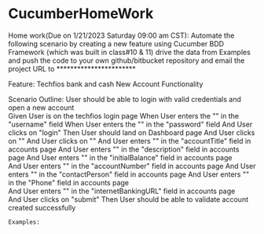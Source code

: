 # CucumberHomeWork
Home work(Due on 1/21/2023 Saturday 09:00 am CST):
Automate the following scenario by creating a new feature using Cucumber BDD Framework
(which was built in class#10 & 11) drive the data from Examples and push the code to your own github/bitbucket repository
 and email the project URL to ***********************

Feature: Techfios bank and cash New Account Functionality 

Scenario Outline: User should be able to login with valid credentials 
	and open a new account	
	Given User is on the techfios login page 
	When User enters the "<username>" in the "username" field
	When User enters the "<password>" in the "password" field
	And User clicks on "login"
	Then User should land on Dashboard page 
	And User clicks on "<bankCash>"
	And User clicks on "<newAccount>"
	And User enters "<accountTitle>" in the "accountTitle" field in accounts page 
	And User enters "<description>" in the "description" field in accounts page 
	And User enters "<initialBalance>" in the "initialBalance" field in accounts page  
	And User enters "<accountNumber>" in the "accountNumber" field in accounts page 
	And User enters "<contactPerson>" in the "contactPerson" field in accounts page 
	And User enters "<Phone>" in the "Phone" field in accounts page   
	And User enters "<internetBankingURL>" in the "internetBankingURL" field in accounts page  
	And User clicks on "submit"
	Then User should be able to validate account created successfully
	
	Examples:
